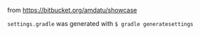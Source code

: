 
from <https://bitbucket.org/amdatu/showcase>

`settings.gradle` was generated with `$ gradle generatesettings`
